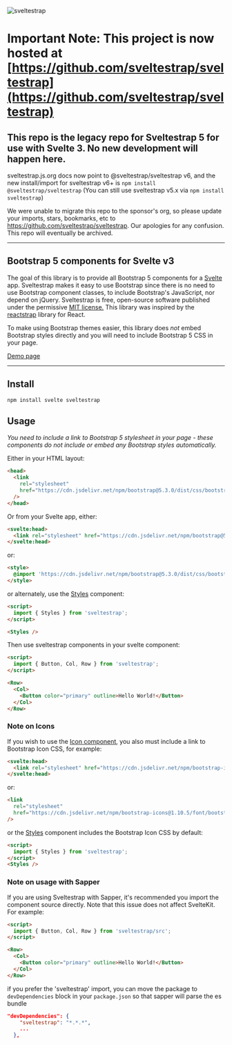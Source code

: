 ![sveltestrap](./logo.svg)

# Important Note: This project is now hosted at [https://github.com/sveltestrap/sveltestrap](https://github.com/sveltestrap/sveltestrap)

## This repo is the legacy repo for Sveltestrap 5 for use with Svelte 3.  No new development will happen here.

sveltestrap.js.org docs now point to @sveltestrap/sveltestrap v6, and the new install/import for sveltestrap v6+ is `npm install @sveltestrap/sveltestrap`
(You can still use sveltestrap v5.x via `npm install sveltestrap`)

We were unable to migrate this repo to the sponsor's org, so please update your imports, stars, bookmarks, etc to https://github.com/sveltestrap/sveltestrap.  Our apologies for any confusion.
This repo will eventually be archived.


---

## Bootstrap 5 components for Svelte v3

The goal of this library is to provide all Bootstrap 5 components for a [Svelte](https://svelte.dev) app. Sveltestrap makes it easy to use Bootstrap since there is no need to use Bootstrap component classes, to include Bootstrap's JavaScript, nor depend on jQuery. Sveltestrap is free, open-source software published under the permissive [MIT license.](https://github.com/bestguy/sveltestrap/blob/master/LICENSE) This library was inspired by the [reactstrap](https://reactstrap.github.io) library for React.

To make using Bootstrap themes easier, this library does _not_ embed Bootstrap styles directly and you will need to include Bootstrap 5 CSS in your page.

[Demo page](https://sveltestrap.js.org/)

---

## Install

`npm install svelte sveltestrap`

## Usage

_You need to include a link to Bootstrap 5 stylesheet in your page - these components do not include or embed any Bootstrap styles automatically._

Either in your HTML layout:

```html
<head>
  <link
    rel="stylesheet"
    href="https://cdn.jsdelivr.net/npm/bootstrap@5.3.0/dist/css/bootstrap.min.css"
  />
</head>
```

Or from your Svelte app, either:

```html
<svelte:head>
  <link rel="stylesheet" href="https://cdn.jsdelivr.net/npm/bootstrap@5.3.0/dist/css/bootstrap.min.css">
</svelte:head>
```

or:

```html
<style>
  @import 'https://cdn.jsdelivr.net/npm/bootstrap@5.3.0/dist/css/bootstrap.min.css';
</style>
```

or alternately, use the [Styles](https://sveltestrap.js.org/?path=/story/components--styles) component:

```html
<script>
  import { Styles } from 'sveltestrap';
</script>

<Styles />
```

Then use sveltestrap components in your svelte component:

```html
<script>
  import { Button, Col, Row } from 'sveltestrap';
</script>

<Row>
  <Col>
    <Button color="primary" outline>Hello World!</Button>
  </Col>
</Row>
```

### Note on Icons

If you wish to use the [Icon component](https://sveltestrap.js.org/?path=/story/components--icon),
you also must include a link to Bootstrap Icon CSS, for example:

```html
<svelte:head>
  <link rel="stylesheet" href="https://cdn.jsdelivr.net/npm/bootstrap-icons@1.10.5/font/bootstrap-icons.css">
</svelte:head>
```

or:

```html
<link
  rel="stylesheet"
  href="https://cdn.jsdelivr.net/npm/bootstrap-icons@1.10.5/font/bootstrap-icons.css"
/>
```

or the [Styles](https://sveltestrap.js.org/?path=/story/components--styles) component includes the Bootstrap Icon CSS by default:

```html
<script>
  import { Styles } from 'sveltestrap';
</script>
<Styles />
```

### Note on usage with Sapper

If you are using Sveltestrap with Sapper, it's recommended you import the component source directly.
Note that this issue does not affect SvelteKit. For example:

```html
<script>
  import { Button, Col, Row } from 'sveltestrap/src';
</script>

<Row>
  <Col>
    <Button color="primary" outline>Hello World!</Button>
  </Col>
</Row>
```

if you prefer the 'sveltestrap' import, you can move the package to `devDependencies` block in your `package.json` so that sapper will parse the es bundle

```json
"devDependencies": {
    "sveltestrap": "*.*.*",
    ...
  },
```
